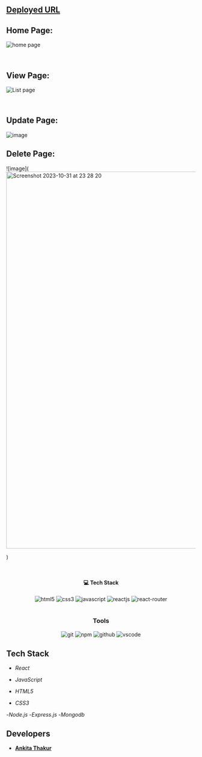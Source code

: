 



## [Deployed URL](https://6541375d6562233dc3c2ea94--visionary-salmiakki-dce795.netlify.app/)


## Home Page:
![home page](<img width="1419" alt="Screenshot 2023-10-31 at 23 25 19" src="https://github.com/ankitatra/pokimon/assets/61157473/1d105305-b920-4583-87b3-c4b09a22ea3b">
)


<br/>

## View Page:
![List page](<img width="998" alt="Screenshot 2023-10-31 at 23 26 23" src="https://github.com/ankitatra/pokimon/assets/61157473/20400505-056f-4533-80a0-1e39b6c6acf3">
)






<br/>

## Update Page:
![image](<img width="1000" alt="Screenshot 2023-10-31 at 23 27 14" src="https://github.com/ankitatra/pokimon/assets/61157473/9e478bc9-ff58-4b24-8fd9-2114364fd7b4">
)
<br/>

## Delete Page:
![image](<img width="1002" alt="Screenshot 2023-10-31 at 23 28 20" src="https://github.com/ankitatra/pokimon/assets/61157473/375e61ec-fa6d-4642-8021-918b6de75af1">

)



<br/>
<h4 align="center">💻 Tech Stack</h4>
 <div align="center">
 <img src="https://img.shields.io/badge/html5-%23E34F26.svg?style=for-the-badge&logo=html5&logoColor=white" align="center" alt="html5">
 <img src = "https://img.shields.io/badge/css3-%231572B6.svg?style=for-the-badge&logo=css3&logoColor=white" align="center" alt="css3">
 <img src="https://img.shields.io/badge/javascript-%23323330.svg?style=for-the-badge&logo=javascript&logoColor=%23F7DF1E"  align="center" alt="javascript" />
 <img src="https://img.shields.io/badge/React-20232A?style=for-the-badge&logo=react&logoColor=61DAFB"  align="center" alt="reactjs" />
  
  <img src="https://img.shields.io/badge/React_Router-CA4245?style=for-the-badge&logo=react-router&logoColor=white"  align="center" alt="react-router" />
</div>
<br/>



<div align="center"><h3 align="center">Tools</h3> 
   <img src="https://img.shields.io/badge/netlify-%23000000.svg?style=for-the-badge&logo=netlify&logoColor=#00C7B7" align="center" alt="git"/>
  <img src = "https://img.shields.io/badge/NPM-%23000000.svg?style=for-the-badge&logo=npm&logoColor=white" align="center" alt="npm">
  <img src="https://img.shields.io/badge/GitHub-100000?style=for-the-badge&logo=github&logoColor=white"  align="center" alt="github"/>
   <img src="https://img.shields.io/badge/Visual%20Studio-5C2D91.svg?style=for-the-badge&logo=visual-studio&logoColor=white"  align="center" alt="vscode"/>
    
      
</div>







## Tech Stack 
- *React*


- *JavaScript*
- *HTML5*
- *CSS3*

-*Node.js*
-*Express.js*
-*Mongodb*







## Developers

- **[Ankita Thakur](https://github.com/ankitatra)**

    
